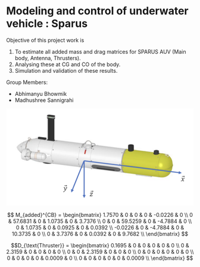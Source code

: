 # Modeling and control of underwater vehicle : Sparus 

Objective of this project work is 

1. To estimate all added mass and drag matrices for SPARUS AUV (Main body, Antenna, Thrusters). 
2. Analysing these at CG and CO of the body. 
3. Simulation and validation of these results.

Group Members:

* Abhimanyu Bhowmik
* Madhushree Sannigrahi


<img src="Images/sparus.png" alt="img0" width="700"/>



$$ M_{added}^{CB} = 
\begin{bmatrix}
1.7570 & 0 & 0 & 0 & -0.0226 & 0 \\
0 & 57.6831 & 0 & 1.0735 & 0 & 3.7376 \\
0 & 0 & 59.5259 & 0 & -4.7884 & 0 \\
0 & 1.0735 & 0 & 0.0925 & 0 & 0.0392 \\
-0.0226 & 0 & -4.7884 & 0 & 10.3735 & 0 \\
0 & 3.7376 & 0 & 0.0392 & 0 & 9.7682 \\
\end{bmatrix}
$$

$$D_{\text{Thruster}} =     
\begin{bmatrix}
0.1695 & 0 & 0 & 0 & 0 & 0 \\
0 & 2.3159 & 0 & 0 & 0 & 0 \\
0 & 0 & 2.3159 & 0 & 0 & 0 \\
0 & 0 & 0 & 0 & 0 & 0 \\
0 & 0 & 0 & 0 & 0.0009 & 0 \\
0 & 0 & 0 & 0 & 0 & 0.0009 \\
\end{bmatrix}
$$

